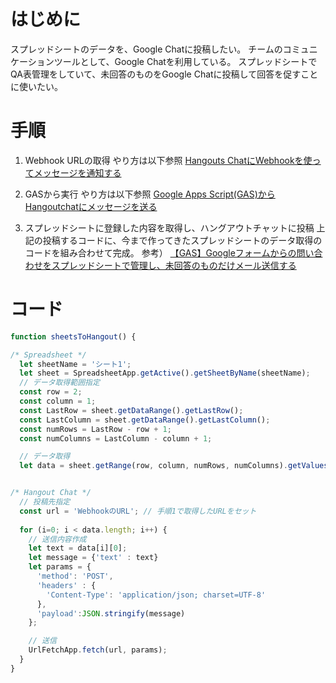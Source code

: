 
# はじめに
スプレッドシートのデータを、Google Chatに投稿したい。
チームのコミュニケーションツールとして、Google Chatを利用している。
スプレッドシートでQA表管理をしていて、未回答のものをGoogle Chatに投稿して回答を促すことに使いたい。


# 手順
1. Webhook URLの取得
やり方は以下参照
[Hangouts ChatにWebhookを使ってメッセージを通知する](https://webree.jp/article/hangouts-webhook/)

2. GASから実行
やり方は以下参照
[Google Apps Script(GAS)からHangoutchatにメッセージを送る](https://webree.jp/article/gas-hangoutchat/)

3. スプレッドシートに登録した内容を取得し、ハングアウトチャットに投稿
上記の投稿するコードに、今まで作ってきたスプレッドシートのデータ取得のコードを組み合わせて完成。
参考）
[【GAS】Googleフォームからの問い合わせをスプレッドシートで管理し、未回答のものだけメール送信する](https://qiita.com/Shin/items/afb6e8ad18a9cade9254)


# コード
```javascript
function sheetsToHangout() {

/* Spreadsheet */
  let sheetName = 'シート1';
  let sheet = SpreadsheetApp.getActive().getSheetByName(sheetName);
  // データ取得範囲指定
  const row = 2;
  const column = 1;  
  const LastRow = sheet.getDataRange().getLastRow();
  const LastColumn = sheet.getDataRange().getLastColumn();
  const numRows = LastRow - row + 1;
  const numColumns = LastColumn - column + 1;

  // データ取得
  let data = sheet.getRange(row, column, numRows, numColumns).getValues();


/* Hangout Chat */  
  // 投稿先指定
  const url = 'WebhookのURL'; // 手順1で取得したURLをセット
  
  for (i=0; i < data.length; i++) {
    // 送信内容作成
    let text = data[i][0];
    let message = {'text' : text}
    let params = {
      'method': 'POST',
      'headers' : {
        'Content-Type': 'application/json; charset=UTF-8'
      },
      'payload':JSON.stringify(message)
    };

    // 送信
    UrlFetchApp.fetch(url, params);
  }
}
```
